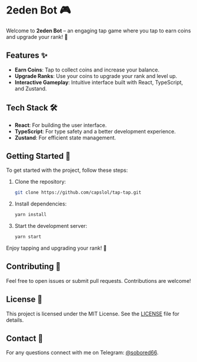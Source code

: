 # 2eden Bot 🎮

Welcome to **2eden Bot** – an engaging tap game where you tap to earn coins and upgrade your rank! 🚀

## Features ✨

- **Earn Coins**: Tap to collect coins and increase your balance.
- **Upgrade Ranks**: Use your coins to upgrade your rank and level up.
- **Interactive Gameplay**: Intuitive interface built with React, TypeScript, and Zustand.

## Tech Stack 🛠️

- **React**: For building the user interface.
- **TypeScript**: For type safety and a better development experience.
- **Zustand**: For efficient state management.

## Getting Started 🚀

To get started with the project, follow these steps:

1. Clone the repository:
    ```bash
    git clone https://github.com/capslol/tap-tap.git
    ```


2. Install dependencies:
    ```bash
    yarn install
    ```

3. Start the development server:
    ```bash
    yarn start
    ```

Enjoy tapping and upgrading your rank! 🎉

## Contributing 🤝

Feel free to open issues or submit pull requests. Contributions are welcome!

## License 📜

This project is licensed under the MIT License. See the [LICENSE](LICENSE) file for details.

## Contact 📧

For any questions connect with me on Telegram: [@sobored66](https://t.me/sobored66).

